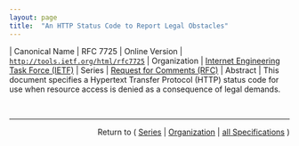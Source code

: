 ```yaml
---
layout: page
title:  "An HTTP Status Code to Report Legal Obstacles"
---
```


| Canonical Name | RFC 7725
| Online Version | [`http://tools.ietf.org/html/rfc7725`](http://tools.ietf.org/html/rfc7725)
| Organization | [Internet Engineering Task Force (IETF)](..)
| Series | [Request for Comments (RFC)](.)
| Abstract | This document specifies a Hypertext Transfer Protocol (HTTP) status code for use when resource access is denied as a consequence of legal demands.

<br/>
<hr/>

<p style="text-align: right">Return to ( <a href="./">Series</a> | <a href="../">Organization</a> | <a href="../../">all Specifications</a> )</p>